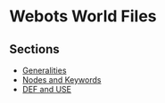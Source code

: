 # Webots World Files

## Sections

- [Generalities](generalities.md)
- [Nodes and Keywords](nodes-and-keywords.md)
- [DEF and USE](def-and-use.md)
